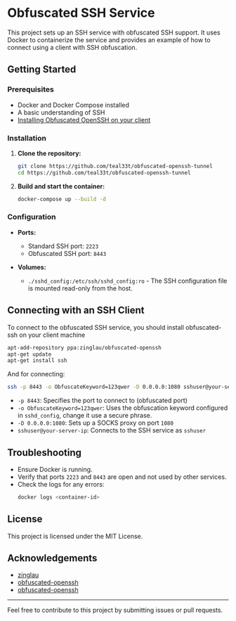# Obfuscated SSH Service

This project sets up an SSH service with obfuscated SSH support. It uses Docker to containerize the service and provides an example of how to connect using a client with SSH obfuscation.

## Getting Started

### Prerequisites

- Docker and Docker Compose installed
- A basic understanding of SSH
- [Installing Obfuscated OpenSSH on your client](https://zinglau.com/projects/ObfuscatedOpenSSHPatches.html)

### Installation

1. **Clone the repository:**
   ```bash
   git clone https://github.com/teal33t/obfuscated-openssh-tunnel
   cd https://github.com/teal33t/obfuscated-openssh-tunnel
   ```

2. **Build and start the container:**
   ```bash
   docker-compose up --build -d
   ```

### Configuration

- **Ports:**
   - Standard SSH port: `2223`
   - Obfuscated SSH port: `8443`

- **Volumes:**
   - `./sshd_config:/etc/ssh/sshd_config:ro` - The SSH configuration file is mounted read-only from the host.

## Connecting with an SSH Client

To connect to the obfuscated SSH service, you should install obfuscated-ssh on your client machine

```bash
apt-add-repository ppa:zinglau/obfuscated-openssh
apt-get update
apt-get install ssh
```

And for connecting:


```bash
ssh -p 8443 -o ObfuscateKeyword=123qwer -D 0.0.0.0:1080 sshuser@your-server-ip
```

- `-p 8443`: Specifies the port to connect to (obfuscated port)
- `-o ObfuscateKeyword=123qwer`: Uses the obfuscation keyword configured in `sshd_config`, change it use a secure phrase.
- `-D 0.0.0.0:1080`: Sets up a SOCKS proxy on port `1080`
- `sshuser@your-server-ip`: Connects to the SSH service as `sshuser`

## Troubleshooting

- Ensure Docker is running.
- Verify that ports `2223` and `8443` are open and not used by other services.
- Check the logs for any errors:
  ```bash
  docker logs <container-id>
  ```

## License

This project is licensed under the MIT License.

## Acknowledgements

- [zinglau](https://zinglau.com/projects/ObfuscatedOpenSSHPatches.html)
- [obfuscated-openssh](https://computerscot.github.io/obfuscated-ssh)
- [obfuscated-openssh](https://github.com/brl/obfuscated-openssh)

---

Feel free to contribute to this project by submitting issues or pull requests.